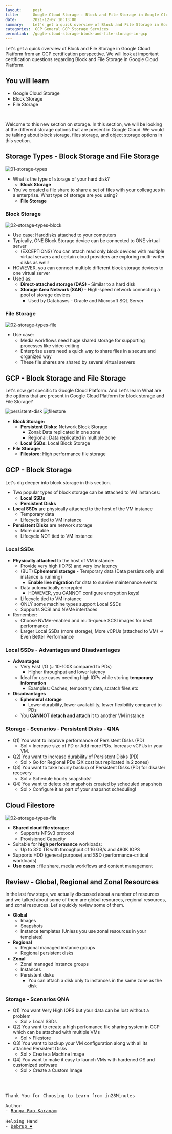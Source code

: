 ```yaml
---
layout:     post
title:      Google Cloud Storage : Block and File Storage in Google Cloud Platform - GCP Certification Cheat Sheet
date:       2021-12-07 10:13:00
summary:    Let's get a quick overview of Block and File Storage in Google Cloud Platform from an GCP certification perspective. We will look at important certification questions regarding Block and File Storage in Google Cloud Platform.
categories:  GCP_General GCP_Storage_Services
permalink:  /gogle-cloud-storage-block-and-file-storage-in-gcp
---
```


Let's get a quick overview of Block and File Storage in Google Cloud Platform from an GCP certification perspective. We will look at important certification questions regarding Block and File Storage in Google Cloud Platform.


## You will learn

- Google Cloud Storage
- Block Storage
- File Storage


<BR/>

Welcome to this new section on storage. In this section, we will be looking at the different storage options that are present in Google Cloud. We would be talking about block storage, files storage, and object storage options in this section.


## Storage Types - Block Storage and File Storage

![01-storage-types](https://user-images.githubusercontent.com/57451228/148937327-4e2d88bb-2838-4a43-9fb7-f6fef594a4c4.png)


- What is the type of storage of your hard disk?
   - **Block Storage**
- You've created a file share to share a set of files with your colleagues in a enterprise. What type of storage are you using?
   - **File Storage**

### Block Storage

![02-storage-types-block](https://user-images.githubusercontent.com/57451228/148937445-b73be44a-1150-4b24-be25-fd97b0095735.png)


- Use case: Harddisks attached to your computers
- Typically, ONE Block Storage device can be connected to ONE virtual server
   - (EXCEPTIONS) You can attach read only block devices with multiple virtual servers and certain cloud providers are exploring multi-writer disks as well!
- HOWEVER, you can connect multiple different block storage devices to one virtual server
- Used as:
   - **Direct-attached storage (DAS)** - Similar to a hard disk
   - **Storage Area Network (SAN)** - High-speed network connecting a pool of storage devices
      - Used by Databases - Oracle and Microsoft SQL Server



### File Storage

![02-storage-types-file](https://user-images.githubusercontent.com/57451228/148937852-6e5f0f0e-af12-4274-8c7e-a674d53f6759.png)

- Use case:
  - Media workflows need huge shared storage for supporting processes like video editing
  - Enterprise users need a quick way to share files in a secure and organized way
  - These file shares are shared by several virtual servers


## GCP - Block Storage and File Storage
 
Let's now get specific to Google Cloud Platform.
And Let's learn What are the options that are present in Google Cloud Platform for block storage and File Storage?

![persistent-disk](https://user-images.githubusercontent.com/57451228/148938294-159a4f88-d59c-41ff-b305-7f5a9fd72cb3.png) ![filestore](https://user-images.githubusercontent.com/57451228/148938304-695c46db-6040-4882-9314-fcab8d82390c.png)


- **Block Storage:**
   - **Persistent Disks:** Network Block Storage
       - Zonal: Data replicated in one zone
       - Regional: Data replicated in multiple zone
   - **Local SSDs:** Local Block Storage
- **File Storage:**
   - **Filestore:** High performance file storage

## GCP - Block Storage

Let's dig deeper into block storage in this section.

- Two popular types of block storage can be attached to VM instances:
  - **Local SSDs**
  - **Persistent Disks**
- **Local SSDs** are physically attached to the host of the VM instance
  - Temporary data
  - Lifecycle tied to VM instance
- **Persistent Disks** are network storage
  - More durable
  - Lifecycle NOT tied to VM instance


### Local SSDs
- **Physically attached** to the host of VM instance:
  - Provide very high (IOPS) and very low latency
  - (BUT) **Ephemeral storage** - Temporary data (Data persists only until instance is running)
     - **Enable live migration** for data to survive maintenance events
  - Data automatically encrypted
     - HOWEVER, you CANNOT configure encryption keys!
  - Lifecycle tied to VM instance
  - ONLY some machine types support Local SSDs
  - Supports SCSI and NVMe interfaces
- Remember:
  - Choose NVMe-enabled and multi-queue SCSI images for best performance
  - Larger Local SSDs (more storage), More vCPUs (attached to VM) => Even Better Performance

### Local SSDs - Advantages and Disadvantages
- **Advantages**
  - Very Fast I/O (~ 10-100X compared to PDs)
     - Higher throughput and lower latency
  - Ideal for use cases needing high IOPs while storing **temporary information**
     - Examples: Caches, temporary data, scratch files etc
- **Disadvantages**
  - **Ephemeral storage**
     - Lower durability, lower availability, lower flexibility compared to PDs
  - You **CANNOT detach and attach** it to another VM instance




### Storage - Scenarios - Persistent Disks - QNA

- Q1) You want to improve performance of Persistent Disks (PD)
   - Sol > Increase size of PD or Add more PDs. Increase vCPUs in your VM.
- Q2) You want to increase durability of Persistent Disks (PD)
   - Sol > Go for Regional PDs (2X cost but replicated in 2 zones)
- Q3) You want to take hourly backup of Persistent Disks (PD) for disaster recovery
   - Sol > Schedule hourly snapshots!
- Q4) You want to delete old snapshots created by scheduled snapshots
   - Sol > Configure it as part of your snapshot scheduling!


## Cloud Filestore

![02-storage-types-file](https://user-images.githubusercontent.com/57451228/148940572-ae6e1c72-361d-491a-810d-e396fab82a46.png)

- **Shared cloud file storage:**
  - Supports NFSv3 protocol
  - Provisioned Capacity
- Suitable for **high performance** workloads:
  - Up to 320 TB with throughput of 16 GB/s and 480K IOPS
- Supports HDD (general purpose) and SSD (performance-critical workloads)
- **Use cases :** file share, media workflows and content management


## Review - Global, Regional and Zonal Resources

In the last few steps, we actually discussed about a number of resources and we talked about some of them are global resources, regional resources, and zonal resources.
Let's quickly review some of them.

- **Global**
  - Images
  - Snapshots
  - Instance templates (Unless you use zonal resources in your templates)
- **Regional**
  - Regional managed instance groups
  - Regional persistent disks
- **Zonal**
  - Zonal managed instance groups
  - Instances
  - Persistent disks
     - You can attach a disk only to instances in the same zone as the disk


### Storage - Scenarios QNA

- Q1) You want Very High IOPS but your data can be lost without a problem
   - Sol > Local SSDs
- Q2) You want to create a high perfomance file sharing system in GCP which can be attached with multiple VMs
   - Sol > Filestore
- Q3) You want to backup your VM configuration along with all its attached Persistent Disks
   - Sol > Create a Machine Image
- Q4) You want to make it easy to launch VMs with hardened OS and customized software
   - Sol > Create a Custom Image
   

<BR/>
<BR/>

<pre>
Thank You for Choosing to Learn from in28Minutes

Author
- <a href="https://www.linkedin.com/in/rangakaranam/">Ranga Rao Karanam</a>

Helping Hand
- <a href="https://www.linkedin.com/in/debrup-365/">Debrup ❤️</a>
</pre>
